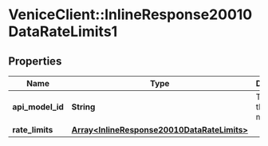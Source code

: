 # VeniceClient::InlineResponse20010DataRateLimits1

## Properties
Name | Type | Description | Notes
------------ | ------------- | ------------- | -------------
**api_model_id** | **String** | The ID of the API model. | [optional] 
**rate_limits** | [**Array&lt;InlineResponse20010DataRateLimits&gt;**](InlineResponse20010DataRateLimits.md) |  | 

